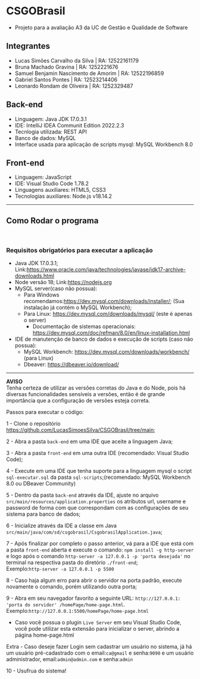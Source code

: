 # CSGOBrasil
- Projeto para a avaliação A3 da UC de Gestão e Qualidade de Software

## Integrantes
- Lucas Simões Carvalho da Silva | RA: 12522161179
- Bruna Machado Gravina | RA: 1252221676
- Samuel Benjamin Nascimento de Amorim | RA: 12522196859
- Gabriel Santos Pontes | RA: 12523214406
- Leonardo Rondam de Oliveira | RA: 1252329487

## Back-end
- Linguagem: Java JDK 17.0.3.1
- IDE: IntelliJ IDEA Communit Edition 2022.2.3
- Tecnlogia utilizada: REST API
- Banco de dados: MySQL
- Interface usada para aplicação de scripts mysql: MySQL Workbench 8.0


## Front-end
- Linguagem: JavaScript
- IDE: Visual Studio Code 1.78.2
- Linguagens auxiliares: HTML5, CSS3
- Tecnologias auxiliares: Node.js v18.14.2

<hr>

## Como Rodar o programa
<br>

### Requisitos obrigatórios para executar a aplicação
- Java JDK 17.0.3.1; Link:https://www.oracle.com/java/technologies/javase/jdk17-archive-downloads.html
- Node versão 18; Link:https://nodejs.org
- MySQL server(caso não possua):
    - Para Windows recomendamos:https://dev.mysql.com/downloads/installer/; (Sua instalação já contém o MySQL Workbench);
    - Para Linux: https://dev.mysql.com/downloads/mysql/ (este é apenas o server)
        - Documentação de sistemas operacionais: https://dev.mysql.com/doc/refman/8.0/en/linux-installation.html
- IDE de manutenção de banco de dados e execução de scripts (caso não possua):
    - MySQL Workbench: https://dev.mysql.com/downloads/workbench/ (para Linux)
    - Dbeaver: https://dbeaver.io/download/

<hr>

**AVISO**<br>
Tenha certeza de utilizar as versões corretas do Java e do Node, pois há diversas funcionalidades sensíveis a versões, então é de grande importância que a configuração de versões esteja correta.

Passos para executar o código:

1 - Clone o repositório https://github.com/LucasSimoesSilva/CSGOBrasil/tree/main;

2 - Abra a pasta `back-end` em uma IDE que aceite a linguagem Java;

3 - Abra a pasta `front-end` em uma outra IDE (recomendado: Visual Studio Code);

4 - Execute em uma IDE que tenha suporte para a linguagem mysql o script `sql-executar.sql` da pasta `sql-scripts`;(recomendado: MySQL Workbench 8.0 ou DBeaver Community)

5 - Dentro da pasta `back-end` através da IDE, ajuste no arquivo `src/main/resources/application.properties` os atributos url, username e password de forma com que correspondam com as configurações de seu sistema para banco de dados;

6 - Inicialize através da IDE a classe em Java `src/main/java/com/sd/csgobrasil/CsgobrasilApplication.java`;

7 - Após finalizar por completo o passo anterior, vá para a IDE que está com a pasta `front-end` aberta e execute o comando: `npm install -g http-server` e logo após o comando `http-server -a 127.0.0.1 -p 'porta desejada'` no terminal na respectiva pasta do diretório `./front-end`;<br>
Exemplo:`http-server -a 127.0.0.1 -p 5500`

8 - Caso haja algum erro para abrir o servidor na porta padrão, execute novamente o comando, porém utilizando outra porta;

9 - Abra em seu navegador favorito a seguinte URL: `http://127.0.0.1: 'porta do servidor' /homePage/home-page.html`. 
<br>Exemplo:`http://127.0.0.1:5500/homePage/home-page.html`<br>
- Caso você possua o plugin `Live Server` em seu Visual Studio Code, você pode utilizar esta extensão para inicializar o server, abrindo a página home-page.html

Extra - Caso deseje fazer Login sem cadastrar um usuário no sistema, já há um usuário pré-cadastrado com o email:`ca@gmail` e senha:`9090` e um usuário administrador, email:`admin@admin.com` e senha:`admin`

10 - Usufrua do sistema!